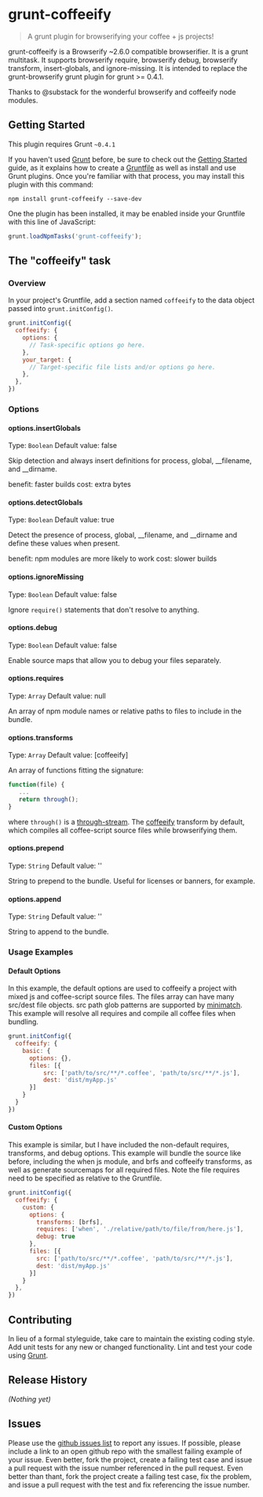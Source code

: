 # grunt-coffeeify

> A grunt plugin for browserifying your coffee + js projects!

grunt-coffeeify is a Browserify ~2.6.0 compatible browserifier. It is a grunt multitask. It supports browserify require, browserify debug, browserify transform, insert-globals, and ignore-missing. It is intended to replace the grunt-browserify grunt plugin for grunt >= 0.4.1.

Thanks to @substack for the wonderful browserify and coffeeify node modules.

## Getting Started
This plugin requires Grunt `~0.4.1`

If you haven't used [Grunt](http://gruntjs.com/) before, be sure to check out the [Getting Started](http://gruntjs.com/getting-started) guide, as it explains how to create a [Gruntfile](http://gruntjs.com/sample-gruntfile) as well as install and use Grunt plugins. Once you're familiar with that process, you may install this plugin with this command:

```shell
npm install grunt-coffeeify --save-dev
```

One the plugin has been installed, it may be enabled inside your Gruntfile with this line of JavaScript:

```js
grunt.loadNpmTasks('grunt-coffeeify');
```

## The "coffeeify" task

### Overview
In your project's Gruntfile, add a section named `coffeeify` to the data object passed into `grunt.initConfig()`.

```js
grunt.initConfig({
  coffeeify: {
    options: {
      // Task-specific options go here.
    },
    your_target: {
      // Target-specific file lists and/or options go here.
    },
  },
})
```

### Options

#### options.insertGlobals
Type: `Boolean`
Default value: false

Skip detection and always insert definitions for process, global, __filename, and __dirname.

benefit: faster builds
cost: extra bytes

#### options.detectGlobals
Type: `Boolean`
Default value: true

Detect the presence of process, global, __filename, and __dirname and define these values when present.

benefit: npm modules are more likely to work
cost: slower builds

#### options.ignoreMissing
Type: `Boolean`
Default value: false

Ignore `require()` statements that don't resolve to anything.

#### options.debug
Type: `Boolean`
Default value: false

Enable source maps that allow you to debug your files separately.

#### options.requires
Type: `Array`
Default value: null

An array of npm module names or relative paths to files to include in the bundle.

#### options.transforms
Type: `Array`
Default value: [coffeeify]

An array of functions fitting the signature:
```js
function(file) {
   ...
   return through();
}
```

where ```through()``` is a [through-stream](https://github.com/substack/stream-handbook#through).  The [coffeeify](https://github.com/substack/coffeeify) transform by default, which compiles all coffee-script source files while browserifying them.


#### options.prepend
Type: `String`
Default value: ''

String to prepend to the bundle. Useful for licenses or banners, for example.

#### options.append
Type: `String`
Default value: ''

String to append to the bundle.

### Usage Examples

#### Default Options
In this example, the default options are used to coffeeify a project with mixed js and coffee-script source files. The files array can have many src/dest file objects. src path glob patterns are supported by [minimatch](https://github.com/isaacs/minimatch). This example will resolve all requires and compile all coffee files when bundling.

```js
grunt.initConfig({
  coffeeify: {
    basic: {
      options: {},
      files: [{
          src: ['path/to/src/**/*.coffee', 'path/to/src/**/*.js'],
          dest: 'dist/myApp.js'
      }]
    }
  }
})
```

#### Custom Options
This example is similar, but I have included the non-default requires, transforms, and debug options. This example will bundle the source like before, including the when js module, and brfs and coffeeify transforms, as well as generate sourcemaps for all required files. Note the file requires need to be specified as relative to the Gruntfile.

```js
grunt.initConfig({
  coffeeify: {
    custom: {
      options: {
        transforms: [brfs],
        requires: ['when', './relative/path/to/file/from/here.js'],
        debug: true
      },
      files: [{
        src: ['path/to/src/**/*.coffee', 'path/to/src/**/*.js'],
        dest: 'dist/myApp.js'
      }]
    }
  },
})
```

## Contributing
In lieu of a formal styleguide, take care to maintain the existing coding style. Add unit tests for any new or changed functionality. Lint and test your code using [Grunt](http://gruntjs.com/).

## Release History
_(Nothing yet)_

## Issues
Please use the [github issues list](https://github.com/Banno/grunt-coffeeify/issues) to report any issues. If possible, please include a link to an open github repo with the smallest failing example of your issue. Even better, fork the project, create a failing test case and issue a pull request with the issue number referenced in the pull request. Even better than thant, fork the project create a failing test case, fix the problem, and issue a pull request with the test and fix referencing the issue number.
